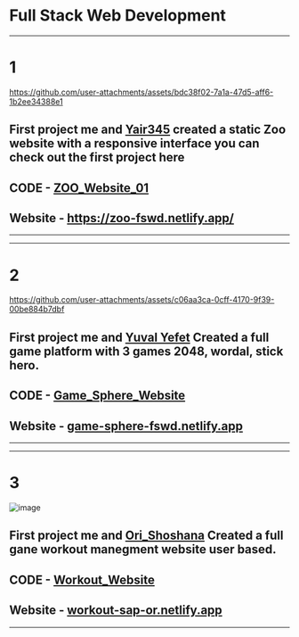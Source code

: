 # Full Stack Web Development 
---
# **1**

https://github.com/user-attachments/assets/bdc38f02-7a1a-47d5-aff6-1b2ee34388e1



## First project me and [Yair345](https://github.com/Yair345) created a static Zoo website with a responsive interface you can check out the first project here
## CODE - [ ZOO_Website_01 ](https://github.com/SapirBashan/Full_Stack_Web_Development/tree/main/ZOO_Website_01)
## Website - https://zoo-fswd.netlify.app/
---
---
# **2**


https://github.com/user-attachments/assets/c06aa3ca-0cff-4170-9f39-00be884b7dbf


## First project me and [Yuval Yefet]([https://github.com/yuyefet](https://github.com/yuyefet)) Created a full game platform with 3 games 2048, wordal, stick hero.
## CODE - [ Game_Sphere_Website ](https://github.com/SapirBashan/FSWD_Games_2/tree/main)
## Website - [game-sphere-fswd.netlify.app](https://game-sphere-fswd.netlify.app)
---
---
# **3**


![image](https://github.com/user-attachments/assets/66cafcea-5402-4abc-a4a9-bc25e1eeec84)


## First project me and [Ori_Shoshana]([https://github.com/yuyefet](https://github.com/Ori-Shoshana)) Created a full gane workout manegment website user based.
## CODE - [ Workout_Website ](https://github.com/Ori-Shoshana/FSDW-3)
## Website - [workout-sap-or.netlify.app](https://workout-sap-or.netlify.app/)
---
